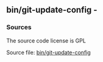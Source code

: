 ## bin/git-update-config -


### Sources
<a href="#sources"></a>
<!-- dev.mdmark  mdmark:MDSECTION  state:BEG_AUTO  param:Sources -->
The source code license is GPL

Source file: [bin/git-update-config](/bin/git-update-config)

<!-- dev.mdmark  mdmark:MDSECTION  state:END_AUTO  param:Sources -->

